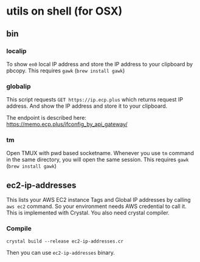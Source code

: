 # utils on shell (for OSX)

## bin

### localip

To show `en0` local IP address and store the IP address to your clipboard by pbcopy.
This requires `gawk` (`brew install gawk`)

### globalip

This script requests `GET https://ip.ecp.plus` which returns request IP address.
And show the IP address and store it to your clipboard.

The endpoint is described here: https://memo.ecp.plus/ifconfig_by_api_gateway/

### tm

Open TMUX with pwd based socketname. Whenever you use `tm` command in the same directory, you will open the same session.
This requires `gawk` (`brew install gawk`)

## ec2-ip-addresses

This lists your AWS EC2 instance Tags and Global IP addresses by calling `aws ec2` command. So your environment needs AWS credential to call it.
This is implemented with Crystal. You also need crystal compiler.

### Compile

```
crystal build --release ec2-ip-addresses.cr
```

Then you can use `ec2-ip-addresses` binary.
